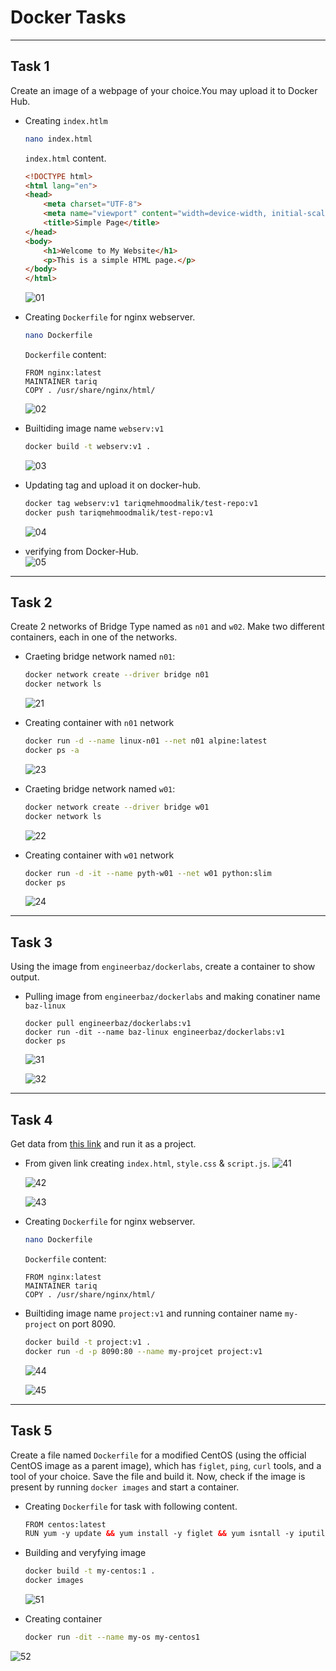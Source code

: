 # Docker Tasks

---

## Task 1
Create an image of a webpage of your choice.You may upload it to Docker Hub.
- Creating `index.htlm`
  ```bash
  nano index.html
  ```
  
  `index.html` content.
  ```html
  <!DOCTYPE html>
  <html lang="en">
  <head>
      <meta charset="UTF-8">
      <meta name="viewport" content="width=device-width, initial-scale=1.0">
      <title>Simple Page</title>
  </head>
  <body>
      <h1>Welcome to My Website</h1>
      <p>This is a simple HTML page.</p>
  </body>
  </html>
  ```    
  ![01](01.png)
     
- Creating `Dockerfile` for nginx webserver.
  ```bash
  nano Dockerfile
  ```
  `Dockerfile` content:
  ```
  FROM nginx:latest
  MAINTAINER tariq
  COPY . /usr/share/nginx/html/
  ```
  ![02](02.png)

- Builtiding image name `webserv:v1`
  ```bash
  docker build -t webserv:v1 .
  ```
  ![03](03.png)
  
- Updating tag and upload it on docker-hub.
  ```bash
  docker tag webserv:v1 tariqmehmoodmalik/test-repo:v1
  docker push tariqmehmoodmalik/test-repo:v1
  ```
  ![04](04.png)

- verifying from Docker-Hub.        
  ![05](05.png)
  
---

## Task 2
Create 2 networks of Bridge Type named as `n01` and `w02`. Make two different containers, each in one of the networks.
- Craeting bridge network named `n01`:
  ```bash
  docker network create --driver bridge n01
  docker network ls
  ```
  ![21](images/21.png)
  
- Creating container with `n01` network
  ```bash
  docker run -d --name linux-n01 --net n01 alpine:latest
  docker ps -a
  ```
  ![23](images/23.png)
  
- Craeting bridge network named `w01`:
  ```bash
  docker network create --driver bridge w01
  docker network ls
  ```    
  ![22](images/22.png)
  
- Creating container with `w01` network
  ```bash
  docker run -d -it --name pyth-w01 --net w01 python:slim
  docker ps
  ```
  ![24](images/24.png)
  

---

## Task 3
Using the image from `engineerbaz/dockerlabs`, create a container to show output.

- Pulling image from `engineerbaz/dockerlabs` and making conatiner name `baz-linux`
  ```bahs
  docker pull engineerbaz/dockerlabs:v1
  docker run -dit --name baz-linux engineerbaz/dockerlabs:v1
  docker ps
  ```
  ![31](images/31.png)

  ![32](images/32.png)
  

---

## Task 4
Get data from [this link](https://github.com/engineerbaz/DevOps-B07-TrainingCourse/blob/main/learningTasks/project-todoList.md) and run it as a project.


- From given link creating `index.html`, `style.css` & `script.js`.
  ![41](images/41.png)

  ![42](images/42.png)

  ![43](images/43.png)


- Creating `Dockerfile` for nginx webserver.
  ```bash
  nano Dockerfile
  ```
  `Dockerfile` content:
  ```
  FROM nginx:latest
  MAINTAINER tariq
  COPY . /usr/share/nginx/html/
  ```

- Builtiding image name `project:v1` and running container name `my-project` on port 8090.
  ```bash
  docker build -t project:v1 .
  docker run -d -p 8090:80 --name my-projcet project:v1 
  ```
  ![44](images/44.png)

  ![45](images/45.png)

---

## Task 5
Create a file named `Dockerfile` for a modified CentOS (using the official CentOS image as a parent image), which has `figlet`, `ping`, `curl` tools, and a tool of your choice. Save the file and build it. Now, check if the image is present by running `docker images` and start a container.

- Creating `Dockerfile` for task with following content.
  ```html
  FROM centos:latest
  RUN yum -y update && yum install -y figlet && yum isntall -y iputils-ping && yum install -y curl && yum install -y htop 
  ```
- Building and veryfying image
  ```bash
  docker build -t my-centos:1 .
  docker images  
  ```

  ![51](images/51.png)

- Creating container
  ```bash
  docker run -dit --name my-os my-centos1
  ```
  
![52](images/52.png)
